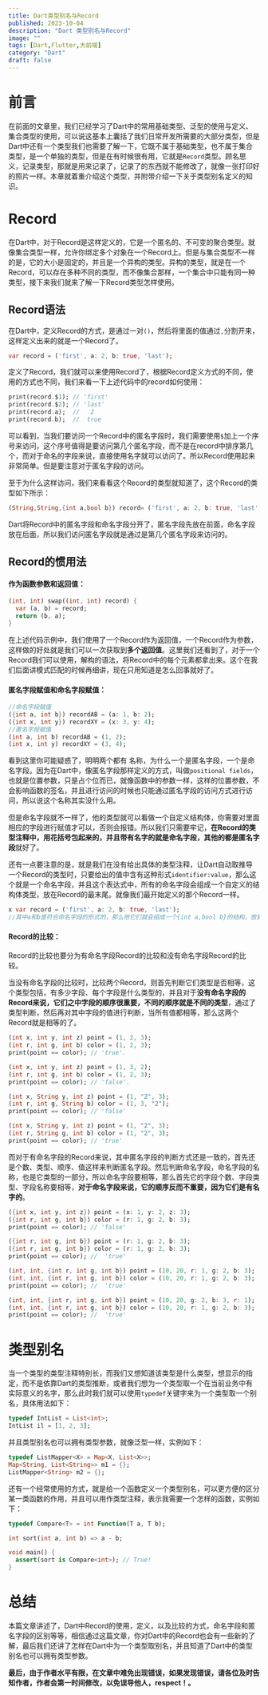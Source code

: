 ```yaml
---
title: Dart类型别名与Record
published: 2023-10-04
description: "Dart 类型别名与Record"
image: ""
tags: [Dart,Flutter,大前端]
category: "Dart"
draft: false
---
```

# 前言

在前面的文章里，我们已经学习了Dart中的常用基础类型、泛型的使用与定义、集合类型的使用，可以说这基本上囊括了我们日常开发所需要的大部分类型，但是Dart中还有一个类型我们也需要了解一下，它既不属于基础类型，也不属于集合类型，是一个单独的类型，但是在有时候很有用，它就是`Record`类型。顾名思义，记录类型，那就是用来记录了，记录了的东西就不能修改了，就像一张打印好的照片一样。本章就着重介绍这个类型，并附带介绍一下关于类型别名定义的知识。

# Record

在Dart中，对于Record是这样定义的，它是一个匿名的、不可变的聚合类型。就像集合类型一样，允许你绑定多个对象在一个Record上。但是与集合类型不一样的是，它的大小是固定的，并且是一个异构的类型。异构的类型，就是在一个Record，可以存在多种不同的类型，而不像集合那样，一个集合中只能有同一种类型，接下来我们就来了解一下Record类型怎样使用。

## Record语法

在Dart中，定义Record的方式，是通过一对`()`，然后将里面的值通过`,`分割开来，这样定义出来的就是一个Record了。

```dart
var record = ('first', a: 2, b: true, 'last');
```

定义了Record，我们就可以来使用Record了，根据Record定义方式的不同，使用的方式也不同，我们来看一下上述代码中的record如何使用：

```dart
print(record.$1); // 'first'
print(record.$2); // 'last'
print(record.a);  //   2
print(record.b);  //  true
```

可以看到，当我们要访问一个Record中的匿名字段时，我们需要使用`$`加上一个序号来访问，这个序号值得是要访问第几个匿名字段，而不是在record中排序第几个，而对于命名的字段来说，直接使用名字就可以访问了。所以Record使用起来非常简单。但是要注意对于匿名字段的访问。

至于为什么这样访问，我们来看看这个Record的类型就知道了，这个Record的类型如下所示：

```dart
(String,String,{int a,bool b}) record= ('first', a: 2, b: true, 'last');
```

Dart将Record中的匿名字段和命名字段分开了，匿名字段先放在前面，命名字段放在后面，所以我们访问匿名字段就是通过是第几个匿名字段来访问的。

## Record的惯用法

#### 作为函数参数和返回值：

```dart
(int, int) swap((int, int) record) {
  var (a, b) = record;
  return (b, a);
}
```

在上述代码示例中，我们使用了一个Record作为返回值，一个Record作为参数，这样做的好处就是我们可以一次获取到**多个返回值**。这里我们还看到了，对于一个Record我们可以使用，解构的语法，将Record中的每个元素都拿出来。这个在我们后面讲模式匹配的时候再细讲，现在只用知道是怎么回事就好了。

####  匿名字段赋值和命名字段赋值：

```dart
//命名字段赋值
({int a, int b}) recordAB = (a: 1, b: 2);
({int x, int y}) recordXY = (x: 3, y: 4);
//匿名字段赋值
(int a, int b) recordAB = (1, 2);
(int x, int y) recordXY = (3, 4);
```

看到这里你可能疑惑了，明明两个都有 名称，为什么一个是匿名字段，一个是命名字段。因为在Dart中，像匿名字段那样定义的方式，叫做`positional fields`，也就是位置参数，只是占个位而已，就像函数中的参数一样，这样的位置参数，不会影响函数的签名，并且进行访问的时候也只能通过匿名字段的访问方式进行访问，所以说这个名称其实没什么用。

但是命名字段就不一样了，他的类型就可以看做一个自定义结构体，你需要对里面相应的字段进行赋值才可以，否则会报错。所以我们只需要牢记，**在Record的类型注释中，用花括号包起来的，并且带有名字的就是命名字段，其他的都是匿名字段**就好了。

还有一点要注意的是，就是我们在没有给出具体的类型注释，让Dart自动取推导一个Record的类型时，只要给出的值中含有这种形式`identifier:value`，那么这个就是一个命名字段，并且这个表达式中，所有的命名字段会组成一个自定义的结构体类型，放在Record的最末尾。就像我们最开始定义的那个Record一样。

```dart
x var record = ('first', a: 2, b: true, 'last');
//其中a和b是符合命名字段的形式的，那么他它们就会组成一个{int a,bool b}的结构，放到Record的末尾。
```

#### Record的比较：

Record的比较也要分为有命名字段Record的比较和没有命名字段Record的比较。

当没有命名字段的比较时，比较两个Record，则首先判断它们类型是否相等，这个类型包括，有多少字段、每个字段是什么类型的，并且对于**没有命名字段的Record来说，它们之中字段的顺序很重要，不同的顺序就是不同的类型**，通过了类型判断，然后再对其中字段的值进行判断，当所有值都相等，那么这两个Record就是相等的了。

```dart
(int x, int y, int z) point = (1, 2, 3);
(int r, int g, int b) color = (1, 2, 3);
print(point == color); // 'true'.

(int x, int y, int z) point = (1, 3, 2);
(int r, int g, int b) color = (1, 2, 3);
print(point == color); // 'false'.

(int x, String y, int z) point = (1, "2", 3);
(int r, int g, String b) color = (1, 3, "2");
print(point == color); // 'false'

(int x, String y, int z) point = (1, "2", 3);
(int r, String g, int b) color = (1, "2", 3);
print(point == color); // 'true'
```

而对于有命名字段的Record来说，其中匿名字段的判断方式还是一致的，首先还是个数、类型、顺序、值这样来判断匿名字段。然后判断命名字段，命名字段的名称，也是它类型的一部分，所以命名字段要相等，那么首先它的字段个数、字段类型、字段名称要相等，**对于命名字段来说，它的顺序反而不重要，因为它们是有名字的**。

```dart
({int x, int y, int z}) point = (x: 1, y: 2, z: 3);
({int r, int g, int b}) color = (r: 1, g: 2, b: 3);
print(point == color); // 'false'

({int r, int g, int b}) point = (r: 1, g: 2, b: 3);
({int r, int g, int b}) color = (r: 1, g: 2, b: 3);
print(point == color); //  'true'

(int, int, {int r, int g, int b}) point = (10, 20, r: 1, g: 2, b: 3);
(int, int, {int r, int g, int b}) color = (10, 20, r: 1, g: 2, b: 3);
print(point == color); //  'true'

(int, int, {int r, int g, int b}) point = (10, 20, g: 2, b: 3, r: 1);
(int, int, {int r, int g, int b}) color = (10, 20, r: 1, g: 2, b: 3);
print(point == color); //  'true'
```

# 类型别名

当一个类型的类型注释特别长，而我们又想知道该类型是什么类型，想显示的指定，而不是依靠Dart的类型推断，或者我们想为一个类型取一个在当前业务中有实际意义的名字，那么此时我们就可以使用`typedef`关键字来为一个类型取一个别名，具体用法如下：

```dart
typedef IntList = List<int>;
IntList il = [1, 2, 3];
```

并且类型别名也可以拥有类型参数，就像泛型一样，实例如下：

```dart
typedef ListMapper<X> = Map<X, List<X>>;
Map<String, List<String>> m1 = {};
ListMapper<String> m2 = {};
```

还有一个经常使用的方式，就是给一个函数定义一个类型别名，可以更方便的区分某一类函数的作用，并且可以用作类型注释，表示我需要一个怎样的函数，实例如下：

```dart
typedef Compare<T> = int Function(T a, T b);

int sort(int a, int b) => a - b;

void main() {
  assert(sort is Compare<int>); // True!
}
```

# 总结

本篇文章讲述了，Dart中Record的使用，定义，以及比较的方式，命名字段和匿名字段的区别等等，相信通过这篇文章，你对Dart中的Record也会有一些新的了解，最后我们还讲了怎样在Dart中为一个类型取别名，并且知道了Dart中的类型别名也可以拥有类型参数。

**最后，由于作者水平有限，在文章中难免出现错误，如果发现错误，请各位及时告知作者，作者会第一时间修改，以免误导他人，respect！。**